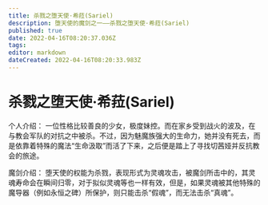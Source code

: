 ```yaml
---
title: 杀戮之堕天使·希菈(Sariel)
description: 堕天使的魔剑之一——杀戮之堕天使·希菈(Sariel)
published: true
date: 2022-04-16T08:20:37.036Z
tags: 
editor: markdown
dateCreated: 2022-04-16T08:20:33.983Z
---
```


# 杀戮之堕天使·希菈(Sariel)
个人介绍：
一位性格比较善良的少女，极度妹控。而在家乡受到战火的波及，在与教会军队的对抗之中被杀。不过，因为魅魔族强大的生命力，她并没有死去，而是依靠着特殊的魔法“生命汲取”而活了下来，之后便是踏上了寻找切茜娅并反抗教会的旅途。

魔剑介绍：
堕天使的权能为杀戮，表现形式为灵魂攻击，被魔剑所击中的，其灵魂寿命会在瞬间归零，对于拟似灵魂等也一样有效，但是，如果灵魂被其他特殊的魔导器（例如永恒之碑）所保护，则只能击杀“假魂”，而无法击杀“真魂”。